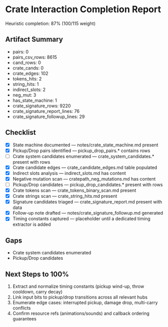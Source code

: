 # Crate Interaction Completion Report

Heuristic completion: 87% (100/115 weight)

## Artifact Summary

- pairs: 0
- pairs_csv_rows: 8615
- cand_rows: 0
- crate_cands: 0
- crate_edges: 102
- tokens_hits: 2
- string_hits: 1
- indirect_slots: 2
- neg_mut: 3
- has_state_machine: 1
- crate_signature_rows: 9220
- crate_signature_report_lines: 76
- crate_signature_followup_lines: 29

## Checklist

- [x] State machine documented  — notes/crate_state_machine.md present
- [x] Pickup/Drop pairs identified  — pickup_drop_pairs.* contains rows
- [ ] Crate system candidates enumerated  — crate_system_candidates.* present with rows
- [x] Crate candidate edges  — crate_candidate_edges.md table populated
- [x] Indirect slots analysis  — indirect_slots.md has content
- [x] Negative mutation scan  — cratepath_neg_mutations.md has content
- [ ] Pickup/Drop candidates  — pickup_drop_candidates.* present with rows
- [x] Crate tokens scan  — crate_tokens_binary_scan.md present
- [x] Crate strings scan  — crate_string_hits.md present
- [x] Signature candidates triaged  — crate_signature_report.md present with data
- [x] Follow-up note drafted  — notes/crate_signature_followup.md generated
- [x] Timing constants captured  — placeholder until a dedicated timing extractor is added

## Gaps

- Crate system candidates enumerated
- Pickup/Drop candidates

## Next Steps to 100%

1. Extract and normalize timing constants (pickup wind-up, throw cooldown, carry decay)
1. Link input bits to pickup/drop transitions across all relevant hubs
1. Enumerate edge cases: interrupted pickup, damage drop, multi-carry conflicts
1. Confirm resource refs (animations/sounds) and callback ordering guarantees